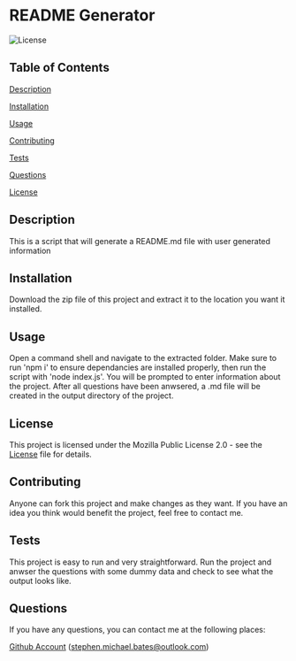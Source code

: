 # README Generator
![License](https://img.shields.io/badge/License-Mozilla_Public_License_2.0-blue)

## Table of Contents

[Description](#description)

[Installation](#installation)

[Usage](#usage)

[Contributing](#contributing)
 
[Tests](#tests)
 
[Questions](#questions)

[License](#license)
 

## Description

This is a script that will generate a README.md file with user generated information

## Installation

Download the zip file of this project and extract it to the location you want it installed.

## Usage

Open a command shell and navigate to the extracted folder. Make sure to run 'npm i' to ensure dependancies are installed properly, then run the script with 'node index.js'. You will be prompted to enter information about the project. After all questions have been anwsered, a .md file will be created in the output directory of the project.

## License

This project is licensed under the Mozilla Public License 2.0 - see the [License](http://choosealicense.com/licenses/mpl-2.0/) file for details.

## Contributing

Anyone can fork this project and make changes as they want. If you have an idea you think would benefit the project, feel free to contact me.

## Tests

This project is easy to run and very straightforward. Run the project and anwser the questions with some dummy data and check to see what the output looks like.

## Questions

If you have any questions, you can contact me at the following places:

[Github Account](https://github.com/Stephen-Bates)
(stephen.michael.bates@outlook.com)
